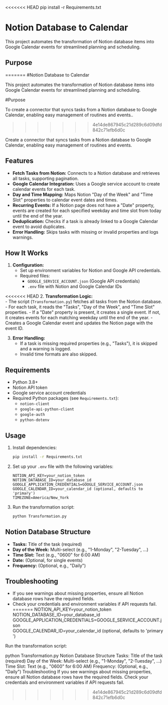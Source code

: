 <<<<<<< HEAD
pip install -r Requirements.txt

# Notion Database to Calendar

This project automates the transformation of Notion database items into Google Calendar events for streamlined planning and scheduling.

## Purpose
=======
#Notion Database to Calendar

This project automates the transformation of Notion database items into Google Calendar events for streamlined planning and scheduling.

#Purpose

To create a connector that syncs tasks from a Notion database to Google Calendar, enabling easy management of routines and events..
>>>>>>> 4e14de867945c21d289c6d09dfd842c71efb6d0c

Create a connector that syncs tasks from a Notion database to Google Calendar, enabling easy management of routines and events.

## Features

- **Fetch Tasks from Notion:** Connects to a Notion database and retrieves all tasks, supporting pagination.
- **Google Calendar Integration:** Uses a Google service account to create calendar events for each task.
- **Day and Time Mapping:** Maps Notion "Day of the Week" and "Time Slot" properties to calendar event dates and times.
- **Recurring Events:** If a Notion page does not have a "Date" property, events are created for each specified weekday and time slot from today until the end of the year.
- **Deduplication:** Checks if a task is already linked to a Google Calendar event to avoid duplicates.
- **Error Handling:** Skips tasks with missing or invalid properties and logs warnings.

## How It Works

1. **Configuration:**  
	- Set up environment variables for Notion and Google API credentials.
	- Required files:  
	  - `GOOGLE_SERVICE_ACCOUNT.json` (Google API credentials)
	  - `.env` file with Notion and Google Calendar IDs

<<<<<<< HEAD
2. **Transformation Logic:**  
	- The script (`Transformation.py`) fetches all tasks from the Notion database.
	- For each task, it reads the "Tasks", "Day of the Week", and "Time Slot" properties.
	- If a "Date" property is present, it creates a single event. If not, it creates events for each matching weekday until the end of the year.
	- Creates a Google Calendar event and updates the Notion page with the event ID.

3. **Error Handling:**  
	- If a task is missing required properties (e.g., "Tasks"), it is skipped and a warning is logged.
	- Invalid time formats are also skipped.

## Requirements

- Python 3.8+
- Notion API token
- Google service account credentials
- Required Python packages (see `Requirements.txt`):
  - `notion-client`
  - `google-api-python-client`
  - `google-auth`
  - `python-dotenv`

## Usage

1. Install dependencies:
	```bash
	pip install -r Requirements.txt
	```
2. Set up your `.env` file with the following variables:
	```
	NOTION_API_KEY=your_notion_token
	NOTION_DATABASE_ID=your_database_id
	GOOGLE_APPLICATION_CREDENTIALS=GOOGLE_SERVICE_ACCOUNT.json
	GOOGLE_CALENDAR_ID=your_calendar_id (optional, defaults to 'primary')
	TIMEZONE=America/New_York
	```
3. Run the transformation script:
	```bash
	python Transformation.py
	```

## Notion Database Structure

- **Tasks:** Title of the task (required)
- **Day of the Week:** Multi-select (e.g., "1-Monday", "2-Tuesday", ...)
- **Time Slot:** Text (e.g., "0600" for 6:00 AM)
- **Date:** (Optional, for single events)
- **Frequency:** (Optional, e.g., "Daily")

## Troubleshooting

- If you see warnings about missing properties, ensure all Notion database rows have the required fields.
- Check your credentials and environment variables if API requests fail.
=======
NOTION_API_KEY=your_notion_token
NOTION_DATABASE_ID=your_database_id
GOOGLE_APPLICATION_CREDENTIALS=GOOGLE_SERVICE_ACCOUNT.json
GOOGLE_CALENDAR_ID=your_calendar_id (optional, defaults to 'primary')

Run the transformation script:

python Transformation.py
Notion Database Structure
Tasks: Title of the task (required)
Day of the Week: Multi-select (e.g., "1-Monday", "2-Tuesday", ...)
Time Slot: Text (e.g., "0600" for 6:00 AM)
Frequency: (Optional, e.g., "Daily")
Troubleshooting
If you see warnings about missing properties, ensure all Notion database rows have the required fields.
Check your credentials and environment variables if API requests fail.
>>>>>>> 4e14de867945c21d289c6d09dfd842c71efb6d0c
